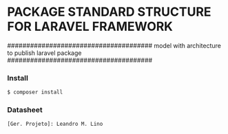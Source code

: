 # PACKAGE STANDARD STRUCTURE FOR LARAVEL FRAMEWORK

######################################
model with architecture to publish laravel package
######################################
### Install ###
```sh
$ composer install
```
### Datasheet ###

    [Ger. Projeto]: Leandro M. Lino 
    
